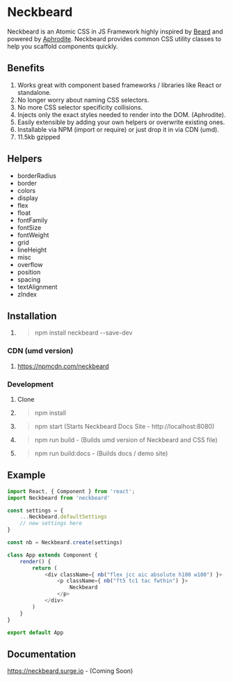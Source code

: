 # Neckbeard
Neckbeard is an Atomic CSS in JS Framework highly inspired by [Beard](http://www.buildwithbeard.com) and powered by [Aphrodite](https://github.com/Khan/aphrodite). Neckbeard provides common CSS utility classes to help you scaffold components quickly.

## Benefits
1. Works great with component based frameworks / libraries like React or standalone.
2. No longer worry about naming CSS selectors.
3. No more CSS selector specificity collisions.
4. Injects only the exact styles needed to render into the DOM. (Aphrodite).
5. Easily extensible by adding your own helpers or overwrite existing ones.
6. Installable via NPM (import or require) or just drop it in via CDN (umd).
7. 11.5kb gzipped

## Helpers
* borderRadius
* border
* colors
* display
* flex
* float
* fontFamily
* fontSize
* fontWeight
* grid
* lineHeight
* misc
* overflow
* position
* spacing
* textAlignment
* zIndex

## Installation
1. > npm install neckbeard --save-dev

### CDN (umd version)
1. https://npmcdn.com/neckbeard

### Development
1. Clone
2. > npm install
3. > npm start (Starts Neckbeard Docs Site - http://localhost:8080)
4. > npm run build - (Builds umd version of Neckbeard and CSS file)
5. > npm run build:docs - (Builds docs / demo site)

## Example
``` javascript
import React, { Component } from 'react';
import Neckbeard from 'neckbeard'

const settings = {
    ...Neckbeard.defaultSettings
    // new settings here
}

const nb = Neckbeard.create(settings)

class App extends Component {
    render() {
        return (
            <div className={ nb("flex jcc aic absolute h100 w100") }>
                <p className={ nb("ft5 tc1 tac fwthin") }>
                    Neckbeard
                </p>
            </div>
        )
    }
}

export default App
```
## Documentation
https://neckbeard.surge.io - (Coming Soon)
